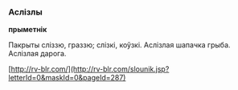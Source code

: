 ### Аслізлы
**прыметнік**

Пакрыты сліззю, граззю; слізкі, коўзкі. Аслізлая шапачка грыба. Аслізлая дарога.

<a rel="author">[http://rv-blr.com/](http://rv-blr.com/slounik.jsp?letterId=0&maskId=0&pageId=287)</a>
